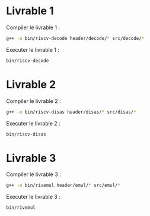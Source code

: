 # Livrable 1

Compiler le livrable 1 :

```bash
g++ -o bin/riscv-decode header/decode/* src/decode/*
```

Executer le livrable 1 :

```bash
bin/riscv-decode
```

# Livrable 2

Compiler le livrable 2 :

```bash
g++ -o bin/riscv-disas header/disas/* src/disas/*
```

Executer le livrable 2 :

```bash
bin/riscv-disas
```

# Livrable 3

Compiler le livrable 3 :

```bash
g++ -o bin/rivemul header/emul/* src/emul/*
```

Executer le livrable 3 :

```bash
bin/rivemul
```